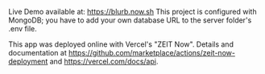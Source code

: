 Live Demo available at: https://blurb.now.sh
This project is configured with MongoDB; you have to add your own database URL to the server folder's .env file.

This app was deployed online with Vercel's "ZEIT Now". Details and documentation at https://github.com/marketplace/actions/zeit-now-deployment and https://vercel.com/docs/api.
